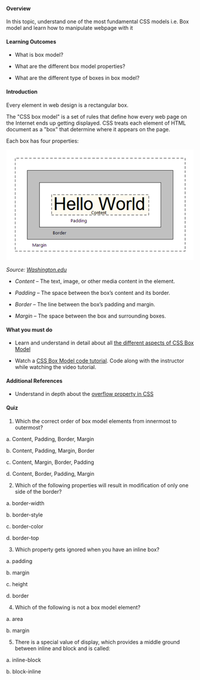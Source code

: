 ﻿#### Overview

In this topic, understand one of the most fundamental CSS models i.e. Box model and learn how to manipulate webpage with it

#### Learning Outcomes

- What is box model?

- What are the different box model properties?

- What are the different type of boxes in box model?


#### Introduction

Every element in web design is a rectangular box.

The "CSS box model" is a set of rules that define how every web page on the Internet ends up getting displayed. CSS treats each element of HTML document as a "box" that determine where it appears on the page.


Each box has four properties:

![](images/boxmodel.gif)

*Source: [Washington.edu](https://www.washington.edu/accesscomputing/webd2/student/unit3/module4/lesson1.html)*


- *Content* – The text, image, or other media content in the element.

- *Padding* – The space between the box’s content and its border.

- *Border* – The line between the box’s padding and margin.

- *Margin* – The space between the box and surrounding boxes.


#### What you must do

- Learn and understand in detail about all [the different aspects of CSS Box Model](https://developer.mozilla.org/en-US/docs/Learn/CSS/Building_blocks/The_box_model)

- Watch a [CSS Box Model code tutorial](https://www.youtube.com/watch?v=M6coJNLFBWI). Code along with the instructor while watching the video tutorial.

#### Additional References

- Understand in depth about the [overflow property in CSS](https://css-tricks.com/the-css-overflow-property/)

#### Quiz

1. Which the correct order of box model elements from innermost to outermost?

a.  Content, Padding, Border, Margin 

b.  Content, Padding, Margin, Border

c.  Content, Margin, Border, Padding

d.  Content, Border, Padding, Margin

2. Which of the following properties will result in modification of only one side of the border?

a. border-width

b. border-style

c. border-color

d. border-top

3. Which property gets ignored when you have an inline box?

a. padding

b. margin

c. height 

d. border

4. Which of the following is not a box model element?

a. area

b. margin

5. There is a special value of display, which provides a middle ground between inline and block and is called:

a. inline-block

b. block-inline

